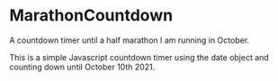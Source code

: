 # MarathonCountdown
A countdown timer until a half marathon I am running in October. 

This is a simple Javascript countdown timer using the date object and counting down until October 10th 2021. 

